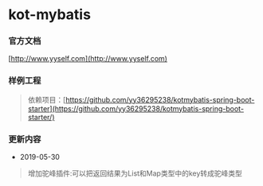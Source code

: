 # kot-mybatis  

### 官方文档
[http://www.yyself.com](http://www.yyself.com)  

### 样例工程
> 依赖项目：[https://github.com/yy36295238/kotmybatis-spring-boot-starter](https://github.com/yy36295238/kotmybatis-spring-boot-starter/)  

### 更新内容
- 2019-05-30 
> 增加驼峰插件:可以把返回结果为List<Map>和Map类型中的key转成驼峰类型
